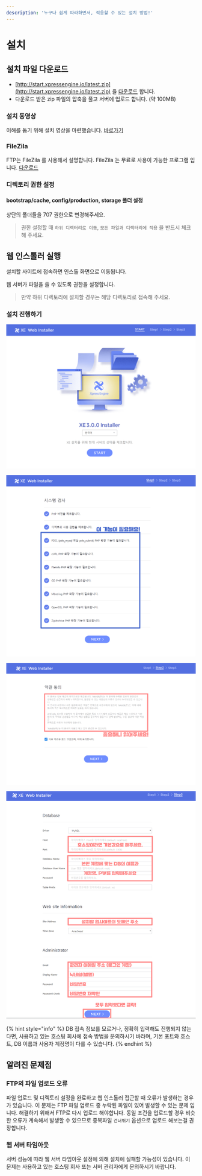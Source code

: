 ```yaml
---
description: '누구나 쉽게 따라하면서, 적응할 수 있는 설치 방법!'
---
```


# 설치

## 설치 파일 다운로드

* [http://start.xpressengine.io/latest.zip](http://start.xpressengine.io/latest.zip) 을 [다운로드](http://start.xpressengine.io/latest.zip) 합니다.
* 다운로드 받은 zip 파일의 압축을 풀고 서버에 업로드 합니다. \(약 100MB\)

### 설치 동영상

이해를 돕기 위해 설치 영상을 마련했습니다. [바로가기](https://www.youtube.com/watch?v=ubtggblEvuw&feature=youtu.be)

### FileZila

FTP는 FileZila 를 사용해서 설명합니다. FileZila 는 무료로 사용이 가능한 프로그램 입니다. [다운로드](https://filezilla-project.org/download.php?type=client)

### 디렉토리 권한 설정

#### bootstrap/cache, config/production, storage 폴더 설정

상단의 폴더들을 707 권한으로 변경해주세요.

> 권한 설정할 때 `하위 디렉터리로 이동`, `모든 파일과 디렉터리에 적용` 을 반드시 체크해 주세요.

## 웹 인스톨러 실행

설치할 사이트에 접속하면 인스톨 화면으로 이동됩니다.

웹 서버가 파일을 쓸 수 있도록 권한을 설정합니다.

> 만약 하위 디렉토리에 설치할 경우는 해당 디렉토리로 접속해 주세요.

### 설치 진행하기

![&#xC815;&#xC0C1;&#xC801;&#xC73C;&#xB85C; &#xAD8C;&#xD55C; &#xC124;&#xC815; &#xBC0F; &#xD30C;&#xC77C;&#xC774; &#xC5C5;&#xB85C;&#xB4DC; &#xB418;&#xBA74; &#xC774; &#xD654;&#xBA74;&#xC744; &#xBCF4;&#xAC8C; &#xB429;&#xB2C8;&#xB2E4;.](../../../.gitbook/assets/1.PNG)

![START&#xB97C; &#xB20C;&#xB7EC; &#xC124;&#xCE58;&#xB97C; &#xC9C4;&#xD589;&#xD558;&#xAE30; &#xC804;, XE&#xC5D0; &#xD544;&#xC694;&#xD55C; &#xAE30;&#xBCF8; &#xAE30;&#xB2A5; &#xBC0F; &#xBAA8;&#xB4C8;&#xC774; &#xC124;&#xCE58; &#xB418;&#xC5C8;&#xB294;&#xC9C0; &#xAC80;&#xC0AC;&#xD569;&#xB2C8;&#xB2E4;.](../../../.gitbook/assets/step_1_edited.png)

![&#xADF8; &#xC774;&#xD6C4; &#xC2DC;&#xC2A4;&#xD15C; &#xAC1C;&#xC120; &#xBC0F; &#xD658;&#xACBD; &#xC218;&#xC9D1;&#xC744; &#xC704;&#xD55C; &#xC57D;&#xAD00;&#xC744; &#xB3D9;&#xC758; &#xD574;&#xC8FC;&#xC2DC;&#xACE0;, NEXT&#xB97C; &#xB20C;&#xB7EC;&#xC8FC;&#xC138;&#xC694;.](../../../.gitbook/assets/step_2-edited.png)

![&#xAC01; &#xD56D;&#xBAA9;&#xC5D0; &#xB9DE;&#xB294; &#xC815;&#xBCF4;&#xB97C; &#xC785;&#xB825;&#xD6C4; NEXT&#xB97C; &#xB204;&#xB974;&#xBA74;, &#xC7A0;&#xC2DC;&#xD6C4; &#xC124;&#xCE58;&#xAC00; &#xC644;&#xB8CC; &#xB429;&#xB2C8;&#xB2E4;.](../../../.gitbook/assets/step_3_editied.png)

{% hint style="info" %}
DB 접속 정보를 모르거나, 정확히 입력해도 진행되지 않는다면, 사용하고 있는 호스팅 회사에 접속 방법을 문의하시기 바라며, 기본 포트와 호스트, DB 이름과 사용자 계정명이 다를 수 있습니다.
{% endhint %}

## 알려진 문제점

### FTP의 파일 업로드 오류

파일 업로드 및 디렉토리 설정을 완료하고 웹 인스톨러 접근할 때 오류가 발생하는 경우가 있습니다. 이 문제는 FTP 파일 업로드 중 누락된 파일이 있어 발생할 수 있는 문제 입니다. 해결하기 위해서 FTP로 다시 업로드 해야합니다. 동일 조건을 업로드할 경우 비슷한 오류가 계속해서 발생할 수 있으므로 중복파일 `건너뛰기` 옵션으로 업로드 해보는걸 권장합니다. 

### 웹 서버 타임아웃

서버 성능에 따라 웹 서버 타임아웃 설정에 의해 설치에 실패할 가능성이 있습니다. 이 문제는 사용하고 있는 호스팅 회사 또는 서버 관리자에게 문의하시기 바랍니다.

